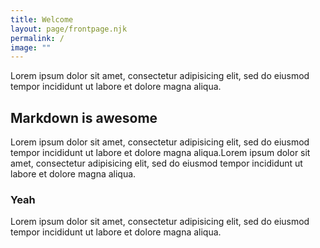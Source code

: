```yaml
---
title: Welcome
layout: page/frontpage.njk
permalink: /
image: ""
---
```

Lorem ipsum dolor sit amet, consectetur adipisicing elit, sed do eiusmod tempor incididunt ut labore et dolore magna aliqua.

## Markdown is awesome
Lorem ipsum dolor sit amet, consectetur adipisicing elit, sed do eiusmod tempor incididunt ut labore et dolore magna aliqua.Lorem ipsum dolor sit amet, consectetur adipisicing elit, sed do eiusmod tempor incididunt ut labore et dolore magna aliqua.

### Yeah
Lorem ipsum dolor sit amet, consectetur adipisicing elit, sed do eiusmod tempor incididunt ut labore et dolore magna aliqua.


